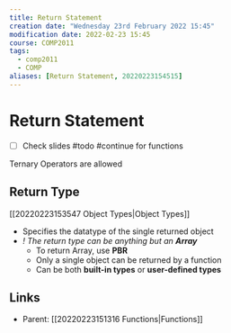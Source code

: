 ```yaml
---
title: Return Statement
creation date: "Wednesday 23rd February 2022 15:45"
modification date: 2022-02-23 15:45
course: COMP2011
tags: 
  - comp2011
  - COMP
aliases: [Return Statement, 20220223154515]
---
```


# Return Statement

- [ ] Check slides #todo #continue for functions

Ternary Operators are allowed 

## Return Type

[[20220223153547 Object Types|Object Types]]
- Specifies the datatype of the single returned object 
- *! The return type can be anything but an **Array*** 
	- To return Array, use **PBR**
	- Only a single object can be returned by a function 
	- Can be both **built-in types** or **user-defined types** 

## Links

- Parent: [[20220223151316 Functions|Functions]]
